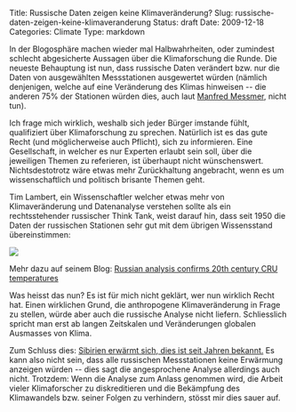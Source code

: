 Title: Russische Daten zeigen keine Klimaveränderung?
Slug: russische-daten-zeigen-keine-klimaveranderung
Status: draft
Date: 2009-12-18
Categories: Climate
Type: markdown

In der Blogosphäre machen wieder mal Halbwahrheiten, oder zumindest schlecht abgesicherte Aussagen über die Klimaforschung die Runde. Die neueste Behauptung ist nun, dass russische Daten verändert bzw. nur die Daten von ausgewählten Messstationen ausgewertet würden (nämlich denjenigen, welche auf eine Veränderung des Klimas hinweisen -- die anderen 75% der Stationen würden dies, auch laut [Manfred Messmer](http://arlesheimreloaded.ch/article/climategate-russland-unterschlagene-daten), nicht tun).

Ich frage mich wirklich, weshalb sich jeder Bürger imstande fühlt, qualifiziert über Klimaforschung zu sprechen. Natürlich ist es das gute Recht (und möglicherweise auch Pflicht), sich zu informieren. Eine Gesellschaft, in welcher es nur Experten erlaubt sein soll, über die jeweiligen Themen zu referieren, ist überhaupt nicht wünschenswert. Nichtsdestotrotz wäre etwas mehr Zurückhaltung angebracht, wenn es um wissenschaftlich und politisch brisante Themen geht.

Tim Lambert, ein Wissenschaftler welcher etwas mehr von Klimaveränderung und Datenanalyse verstehen sollte als ein rechtsstehender russischer Think Tank, weist darauf hin, dass seit 1950 die Daten der russischen Stationen sehr gut mit dem übrigen Wissensstand übereinstimmen:

![](http://scienceblogs.com/deltoid/wp-content/blogs.dir/443/files/2012/04/i-7151784fb35ffa013f2706b6a1319379-crutem3+russia.png)

Mehr dazu auf seinem Blog: [Russian analysis confirms 20th century CRU temperatures](http://scienceblogs.com/deltoid/2009/12/russian_analysis_confirms_20th.php)

Was heisst das nun? Es ist für mich nicht geklärt, wer nun wirklich Recht hat. Einen wirklichen Grund, die anthropogene Klimaveränderung in Frage zu stellen, würde aber auch die russische Analyse nicht liefern. Schliesslich spricht man erst ab langen Zeitskalen und Veränderungen globalen Ausmasses von Klima.

Zum Schluss dies: [Sibirien erwärmt sich, dies ist seit Jahren bekannt.](http://406.ch/2005/09/07/gefahr-durch-schmelzenden-permafrost/) Es kann also nicht sein, dass alle russischen Messstationen keine Erwärmung anzeigen würden -- dies sagt die angesprochene Analyse allerdings auch nicht. Trotzdem: Wenn die Analyse zum Anlass genommen wird, die Arbeit vieler Klimaforscher zu diskreditieren und die Bekämpfung des Klimawandels bzw. seiner Folgen zu verhindern, stösst mir dies sauer auf.
